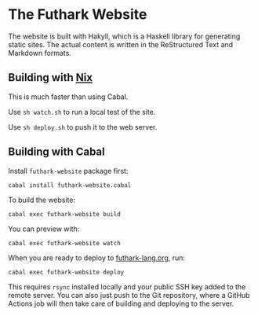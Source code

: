 # The Futhark Website

The website is built with Hakyll, which is a Haskell library for
generating static sites.  The actual content is written in the
ReStructured Text and Markdown formats.

## Building with [Nix](https://nixos.org/)

This is much faster than using Cabal.

Use `sh watch.sh` to run a local test of the site.

Use `sh deploy.sh` to push it to the web server.

## Building with Cabal

Install `futhark-website` package first:

    cabal install futhark-website.cabal

To build the website:

    cabal exec futhark-website build

You can preview with:

    cabal exec futhark-website watch

When you are ready to deploy to
[futhark-lang.org](http://futhark-lang.org), run:

    cabal exec futhark-website deploy

This requires `rsync` installed locally and your public SSH key added
to the remote server.  You can also just push to the Git repository,
where a GitHub Actions job will then take care of building and
deploying to the server.
